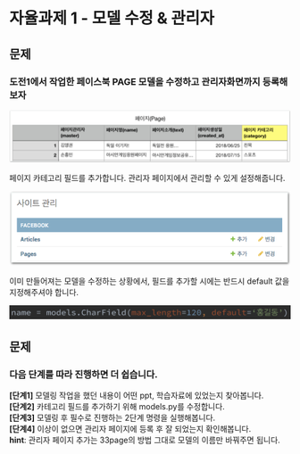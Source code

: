 # 자율과제 1 - 모델 수정 & 관리자

## 문제

### 도전1에서 작업한 페이스북 PAGE 모델을 수정하고 관리자화면까지 등록해보자

![](../../.gitbook/assets/image%20%28217%29.png)

페이지 카테고리 필드를 추가합니다. 관리자 페이지에서 관리할 수 있게 설정해줍니다.

![](../../.gitbook/assets/image%20%28176%29.png)

이미 만들어져는 모델을 수정하는 상황에서, 필드를 추가할 시에는 반드시 default 값을 지정해주셔야 합니다.

![&#xC608;&#xC81C;](../../.gitbook/assets/image%20%28131%29.png)

## 문제

### 다음 단계를 따라 진행하면 더 쉽습니다.

**\[단계1\]** 모델링 작업을 했던 내용이 어떤 ppt, 학습자료에 있었는지 찾아봅니다.  
**\[단계2\]** 카테고리 필드를 추가하기 위해 models.py를 수정합니다.  
**\[단계3\]** 모델링 후 필수로 진행하는 2단계 명령을 실행해봅니다.  
**\[단계4\]** 이상이 없으면 관리자 페이지에 등록 후 잘 되었는지 확인해봅니다.  
**hint**: 관리자 페이지 추가는 33page의 방법 그대로 모델의 이름만 바꿔주면 됩니다.

